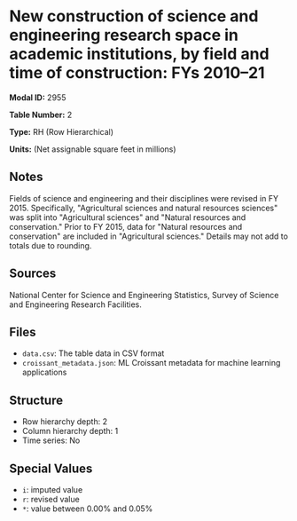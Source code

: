 # New construction of science and engineering research space in academic institutions, by field and time of construction: FYs 2010–21

**Modal ID:** 2955

**Table Number:** 2

**Type:** RH (Row Hierarchical)

**Units:** (Net assignable square feet in millions)

## Notes

Fields of science and engineering and their disciplines were revised in FY 2015. Specifically, "Agricultural sciences and natural resources sciences" was split into "Agricultural sciences" and "Natural resources and conservation." Prior to FY 2015, data for "Natural resources and conservation" are included in "Agricultural sciences." Details may not add to totals due to rounding.

## Sources

National Center for Science and Engineering Statistics, Survey of Science and Engineering Research Facilities.

## Files

- `data.csv`: The table data in CSV format
- `croissant_metadata.json`: ML Croissant metadata for machine learning applications

## Structure

- Row hierarchy depth: 2
- Column hierarchy depth: 1
- Time series: No

## Special Values

- `i`: imputed value
- `r`: revised value
- `*`: value between 0.00% and 0.05%
